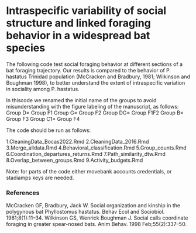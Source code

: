 # Intraspecific variability of social structure and linked foraging behavior in a widespread bat species

The following code test social foraging behavior at different sections of a bat foraging trajectory. Our results is compared to the behavior of P. hastatus Trinidad population (McCracken and Bradbury, 1981; Wilkinson and Boughman 1998), to better understand the extent of intraspecific variation in sociality among P. hastatus. 

In thiscode we renamed the initial name of the groups to avoid misunderstanding with the figure labeling of the manuscript, as follows:
Group D= Group F1
Group G= Group F2
Group DG= Group F1F2
Group B= Group F3
Group C1= Group F4

The code should be run as follows:

1.CleaningData_Bocas2022.Rmd
2.CleaningData_2016.Rmd
3.Merge_alldata.Rmd
4.Behavioral_classification.Rmd
5.Group_counts.Rmd
6.Coordination_departures_returns.Rmd
7.Path_similarity_dtw.Rmd
8.Overlap_between_groups.Rmd
9.Activity_budgets.Rmd

Note: for parts of the code either movebank accounts credentials, or stadiamps keys are needed.

### References
McCracken GF, Bradbury, Jack W. Social organization and kinship in the polygynous bat Phyllostomus hastatus. Behav Ecol and Sociobiol. 1981;8(1):11–34.
Wilkinson GS, Wenrick Boughman J. Social calls coordinate foraging in greater spear-nosed bats. Anim Behav. 1998 Feb;55(2):337–50. 
